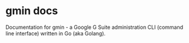 # gmin docs
Documentation for gmin - a Google G Suite administration CLI (command line interface) written in Go (aka Golang).

